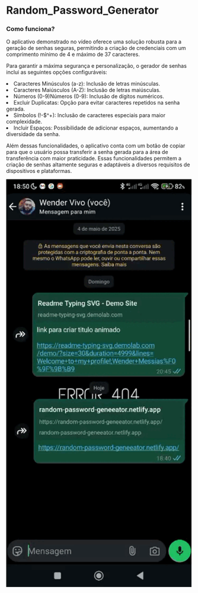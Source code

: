 # Random_Password_Generator

### Como funciona?    
<p>O aplicativo demonstrado no vídeo oferece uma solução robusta para a geração de senhas seguras, permitindo a criação de credenciais com um comprimento mínimo de 4 e máximo de 37 caracteres.</p>
<p>Para garantir a máxima segurança e personalização, o gerador de senhas inclui as seguintes opções configuráveis:
    <li>Caracteres Minúsculos (a-z): Inclusão de letras minúsculas.</li>
    <li>Caracteres Maiúsculos (A-Z): Inclusão de letras maiúsculas.</li>
    <li>Números (0-9)Números (0-9): Inclusão de dígitos numéricos.</li>
    <li>Excluir Duplicatas: Opção para evitar caracteres repetidos na senha gerada.</li>
    <li>Símbolos (!-$^+): Inclusão de caracteres especiais para maior complexidade.</li>
    <li>Incluir Espaços: Possibilidade de adicionar espaços, aumentando a diversidade da senha.</li>
</p>
<p>Além dessas funcionalidades, o aplicativo conta com um botão de copiar para que o usuário possa transferir a senha gerada para a área de transferência com maior praticidade. Essas funcionalidades permitem a criação de senhas altamente seguras e adaptáveis a diversos requisitos de dispositivos e plataformas.</p>

<img alt="random-password-generator" 
     src="./assets/random-password-generator.gif" 
     width="500"
/>

<!-- <video 
    src="./assets/random-password-generator.mp4"  loop autoplay muted >
</video> -->